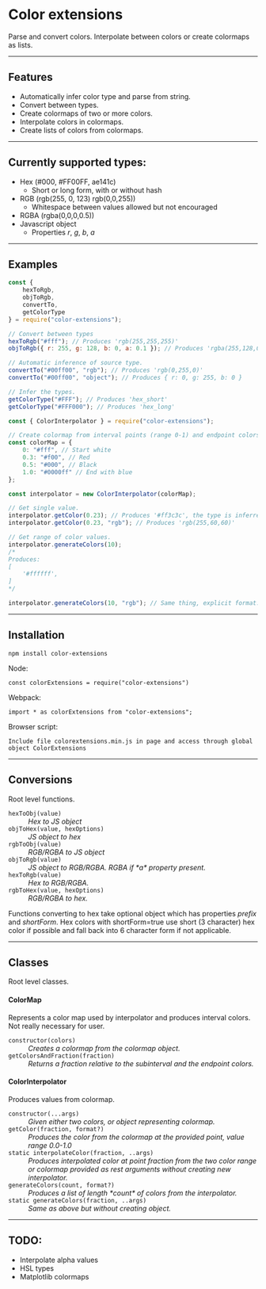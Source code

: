 # Color extensions

Parse and convert colors. Interpolate between colors or create colormaps as lists.

---

## Features

-   Automatically infer color type and parse from string.
-   Convert between types.
-   Create colormaps of two or more colors.
-   Interpolate colors in colormaps.
-   Create lists of colors from colormaps.

---

## Currently supported types:

-   Hex (#000, #FF00FF, ae141c)
    -   Short or long form, with or without hash
-   RGB (rgb(255, 0, 123) rgb(0,0,255))
    -   Whitespace between values allowed but not encouraged
-   RGBA (rgba(0,0,0,0.5))
-   Javascript object
    -   Properties _r_, _g_, _b_, _a_

---

## Examples

```javascript
const {
    hexToRgb,
    objToRgb,
    convertTo,
    getColorType
} = require("color-extensions");

// Convert between types
hexToRgb("#fff"); // Produces 'rgb(255,255,255)'
objToRgb({ r: 255, g: 128, b: 0, a: 0.1 }); // Produces 'rgba(255,128,0,0.1)'

// Automatic inference of source type.
convertTo("#00ff00", "rgb"); // Produces 'rgb(0,255,0)'
convertTo("#00ff00", "object"); // Produces { r: 0, g: 255, b: 0 }

// Infer the types.
getColorType("#FFF"); // Produces 'hex_short'
getColorType("#FFF000"); // Produces 'hex_long'
```

```javascript
const { ColorInterpolator } = require("color-extensions");

// Create colormap from interval points (range 0-1) and endpoint colors.
const colorMap = {
    0: "#fff", // Start white
    0.3: "#f00", // Red
    0.5: "#000", // Black
    1.0: "#0000ff" // End with blue
};

const interpolator = new ColorInterpolator(colorMap);

// Get single value.
interpolator.getColor(0.23); // Produces '#ff3c3c', the type is inferred from colormap.
interpolator.getColor(0.23, "rgb"); // Produces 'rgb(255,60,60)'

// Get range of color values.
interpolator.generateColors(10);
/*
Produces:
[
    '#ffffff',                                                                                                              '#ffa1a1',                                                                                                              '#ff4242',                                                                                                              '#d50000',                                                                                                              '#470000',                                                                                                              '#00001c',                                                                                                              '#000055',                                                                                                              '#00008e',                                                                                                              '#0000c6',                                                                                                              '#0000ff'
]
*/

interpolator.generateColors(10, "rgb"); // Same thing, explicit format.
```

---

## Installation

```
npm install color-extensions
```

Node:

```
const colorExtensions = require("color-extensions")
```

Webpack:

```
import * as colorExtensions from "color-extensions";
```

Browser script:

```
Include file colorextensions.min.js in page and access through global object ColorExtensions
```

---

## Conversions

Root level functions.

<dl>
  <dt><code>hexToObj(value)</code></dt>
  <dd><em>Hex to JS object</em></dd>
  <dt><code>objToHex(value, hexOptions)</code></dt>
  <dd><em>JS object to hex</em></dd>
  <dt><code>rgbToObj(value)</code></dt>
  <dd><em>RGB/RGBA to JS object</em></dd>
  <dt><code>objToRgb(value)</code></dt>
  <dd><em>JS object to RGB/RGBA. RGBA if *a* property present.</em></dd>
  <dt><code>hexToRgb(value)</code></dt>
  <dd><em>Hex to RGB/RGBA.</em></dd>
  <dt><code>rgbToHex(value, hexOptions)</code></dt>
  <dd><em>RGB/RGBA to hex.</em></dd>
</dl>

Functions converting to hex take optional object which has properties _prefix_ and _shortForm_. Hex colors with shortForm=true use short (3 character) hex color if possible and fall back into 6 character form if not applicable.

---

## Classes

Root level classes.

#### **ColorMap**

Represents a color map used by interpolator and produces interval colors.
Not really necessary for user.

<dl>
  <dt><code>constructor(colors)</code></dt>
  <dd><em>Creates a colormap from the colormap object.</em></dd>
  <dt><code>getColorsAndFraction(fraction)</code></dt>
  <dd><em>Returns a fraction relative to the subinterval and the endpoint colors.</em></dd>
</dl>

#### **ColorInterpolator**

Produces values from colormap.

<dl>
  <dt><code>constructor(...args)</code></dt>
  <dd><em>Given either two colors, or object representing colormap.</em></dd>
  <dt><code>getColor(fraction, format?)</code></dt>
  <dd><em>Produces the color from the colormap at the provided point, value range 0.0-1.0</em></dd>
  <dt><code>static interpolateColor(fraction, ..args)</code></dt>
  <dd><em>Produces interpolated color at point fraction from the two color range or colormap provided as rest arguments without creating new interpolator.</em></dd>
  <dt><code>generateColors(count, format?)</code></dt>
  <dd><em>Produces a list of length *count* of colors from the interpolator.</em></dd>
  <dt><code>static generateColors(fraction, ..args)</code></dt>
  <dd><em>Same as above but without creating object.</em></dd>
</dl>

---

## TODO:

-   Interpolate alpha values
-   HSL types
-   Matplotlib colormaps
